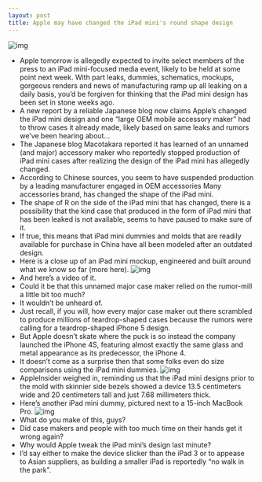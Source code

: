 ```yaml
---
layout: post
title: Apple may have changed the iPad mini's round shape design
---
```

![img](http://media.idownloadblog.com/wp-content/uploads/2012/10/iPad-mini-mockup-wretch.cc-002.jpg)
* Apple tomorrow is allegedly expected to invite select members of the press to an iPad mini-focused media event, likely to be held at some point next week. With part leaks, dummies, schematics, mockups, gorgeous renders and news of manufacturing ramp up all leaking on a daily basis, you’d be forgiven for thinking that the iPad mini design has been set in stone weeks ago.
* A new report by a reliable Japanese blog now claims Apple’s changed the iPad mini design and one “large OEM mobile accessory maker” had to throw cases it already made, likely based on same leaks and rumors we’ve been hearing about…
* The Japanese blog Macotakara reported it has learned of an unnamed (and major) accessory maker who reportedly stopped production of iPad mini cases after realizing the design of the iPad mini has allegedly changed.
* According to Chinese sources, you seem to have suspended production by a leading manufacturer engaged in OEM accessories Many accessories brand, has changed the shape of the iPad mini.
* The shape of R on the side of the iPad mini that has changed, there is a possibility that the kind case that produced in the form of iPad mini that has been leaked is not available, seems to have paused to make sure of it.
* If true, this means that iPad mini dummies and molds that are readily available for purchase in China have all been modeled after an outdated design.
* Here is a close up of an iPad mini mockup, engineered and built around what we know so far (more here).
![img](http://media.idownloadblog.com/wp-content/uploads/2012/10/iPad-mini-mockup-wretch.cc-003.jpg)
* And here’s a video of it.
* Could it be that this unnamed major case maker relied on the rumor-mill a little bit too much?
* It wouldn’t be unheard of.
* Just recall, if you will, how every major case maker out there scrambled to produce millions of teardrop-shaped cases because the rumors were calling for a teardrop-shaped iPhone 5 design.
* But Apple doesn’t skate where the puck is so instead the company launched the iPhone 4S, featuring almost exactly the same glass and metal appearance as its predecessor, the iPhone 4.
* It doesn’t come as a surprise then that some folks even do size comparisons using the iPad mini dummies.
![img](http://media.idownloadblog.com/wp-content/uploads/2012/10/iPad-mini-size-comparison-NowhereElse-002.jpg)
* AppleInsider weighed in, reminding us that the iPad mini designs prior to the mold with skinnier side bezels showed a device 13.5 centimeters wide and 20 centimeters tall and just 7.68 millimeters thick.
* Here’s another iPad mini dummy, pictured next to a 15-inch MacBook Pro.
![img](http://media.idownloadblog.com/wp-content/uploads/2012/09/iPad-mini-mockup-Macotakara-next-to-MacBook-Pro-image-002.jpg)
* What do you make of this, guys?
* Did case makers and people with too much time on their hands get it wrong again?
* Why would Apple tweak the iPad mini’s design last minute?
* I’d say either to make the device slicker than the iPad 3 or to appease to Asian suppliers, as building a smaller iPad is reportedly “no walk in the park”.

